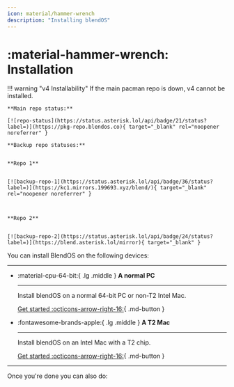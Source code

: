 ```yaml
---
icon: material/hammer-wrench
description: "Installing blendOS"
---
```


# :material-hammer-wrench: Installation

!!! warning "v4 Installability"
    If the main pacman repo is down, v4 cannot be installed.

    **Main repo status:** 
    
    [![repo-status](https://status.asterisk.lol/api/badge/21/status?label=)](https://pkg-repo.blendos.co){ target="_blank" rel="noopener noreferrer" }

    **Backup repo statuses:**


    **Repo 1**
    

    [![backup-repo-1](https://status.asterisk.lol/api/badge/36/status?label=)](https://kc1.mirrors.199693.xyz/blend/){ target="_blank" rel="noopener noreferrer" }
    


    **Repo 2**
    

    [![backup-repo-2](https://status.asterisk.lol/api/badge/24/status?label=)](https://blend.asterisk.lol/mirror){ target="_blank" }


You can install BlendOS on the following devices:

-------

<div class="grid cards" markdown> 

-   :material-cpu-64-bit:{ .lg .middle } __A normal PC__

    ---

    Install blendOS on a normal 64-bit PC or non-T2 Intel Mac.

    [Get started :octicons-arrow-right-16:](normal-pc.md){ .md-button }

-   :fontawesome-brands-apple:{ .lg .middle } __A T2 Mac__

    ---

    Install blendOS on an Intel Mac with a T2 chip.

    [Get started :octicons-arrow-right-16:](t2.md){ .md-button }


</div>

--------

Once you're done you can also do:

